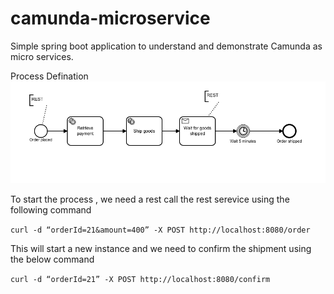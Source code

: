 # camunda-microservice
Simple spring boot application to understand and demonstrate Camunda as micro services.


Process Defination
![](images/process.png)


To start the process , we need a rest call the rest serevice using the following command

 `curl -d “orderId=21&amount=400” -X POST http://localhost:8080/order`

This will start a new instance and we need to confirm the shipment using the below command

`curl -d “orderId=21” -X POST http://localhost:8080/confirm`
